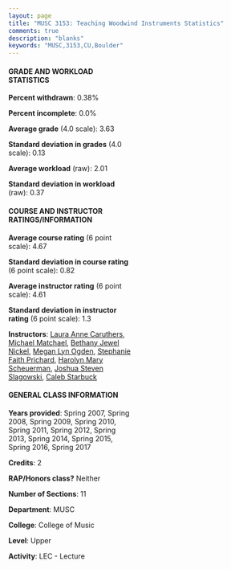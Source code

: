 ```yaml
---
layout: page
title: "MUSC 3153: Teaching Woodwind Instruments Statistics"
comments: true
description: "blanks"
keywords: "MUSC,3153,CU,Boulder"
---
```

<head>
<script src="https://ajax.googleapis.com/ajax/libs/jquery/2.1.3/jquery.min.js"></script>
<script src="https://dl.dropboxusercontent.com/s/pc42nxpaw1ea4o9/highcharts.js?dl=0"></script>
<!-- <script src="../assets/js/highcharts.js"></script> -->
<style type="text/css">@font-face {
	font-family: "Bebas Neue";
	src: url(https://www.filehosting.org/file/details/544349/BebasNeue Regular.otf) format("opentype");
	}
	h1.Bebas { 
		font-family: "Bebas Neue", Verdana, Tahoma;
	}
</style>
</head>
<body>
	<div id="container" style="float: right; width: 45%; height: 88%; margin-left: 2.5%; margin-right: 2.5%;"></div>
	<script language="JavaScript">
		$(document).ready(function() {
		var chart = {type: 'column'};
		var title = {text: 'Grade Distribution'};
		var xAxis = {categories: ['A','B','C','D','F'],crosshair: true};
		var yAxis = {min: 0,title: {text: 'Percentage'}};
		var tooltip = {headerFormat: '<center><b><span style="font-size:20px">{point.key}</span></b></center>',
		               pointFormat: '<td style="padding:0"><b>{point.y:.1f}%</b></td>',
		               footerFormat: '</table>',shared: true,useHTML: true};
		var plotOptions = {column: {pointPadding: 0.0,borderWidth: 0}};  
		var credits = {enabled: false};var series= [{name: 'Percent',data: [72.01,23.7,3.75,0.0,0.53,]}];
		var json = {};
		json.chart = chart;
		json.title = title;
		json.tooltip = tooltip;
		json.xAxis = xAxis;
		json.yAxis = yAxis;  
		json.series = series;
		json.plotOptions = plotOptions;  
		json.credits = credits;
		$('#container').highcharts(json);
	});
	</script>
</body>
			   
#### GRADE AND WORKLOAD STATISTICS

**Percent withdrawn**: 0.38%

**Percent incomplete**: 0.0%

**Average grade** (4.0 scale): 3.63

**Standard deviation in grades** (4.0 scale): 0.13

**Average workload** (raw): 2.01

**Standard deviation in workload** (raw): 0.37

#### COURSE AND INSTRUCTOR RATINGS/INFORMATION

**Average course rating** (6 point scale): 4.67

**Standard deviation in course rating** (6 point scale): 0.82

**Average instructor rating** (6 point scale): 4.61

**Standard deviation in instructor rating** (6 point scale): 1.3

**Instructors**: <a href='../../instructors/Laura_Anne_Caruthers'>Laura Anne Caruthers</a>, <a href='../../instructors/Michael_Matchael'>Michael Matchael</a>, <a href='../../instructors/Bethany_Jewel_Nickel'>Bethany Jewel Nickel</a>, <a href='../../instructors/Megan_Lyn_Ogden'>Megan Lyn Ogden</a>, <a href='../../instructors/Stephanie_Faith_Prichard'>Stephanie Faith Prichard</a>, <a href='../../instructors/Harolyn_Mary_Scheuerman'>Harolyn Mary Scheuerman</a>, <a href='../../instructors/Joshua_Steven_Slagowski'>Joshua Steven Slagowski</a>, <a href='../../instructors/Caleb_Starbuck'>Caleb Starbuck</a>

#### GENERAL CLASS INFORMATION

**Years provided**: Spring 2007, Spring 2008, Spring 2009, Spring 2010, Spring 2011, Spring 2012, Spring 2013, Spring 2014, Spring 2015, Spring 2016, Spring 2017

**Credits**: 2

**RAP/Honors class?** Neither

**Number of Sections**: 11

**Department**: MUSC

**College**: College of Music

**Level**: Upper

**Activity**: LEC - Lecture
